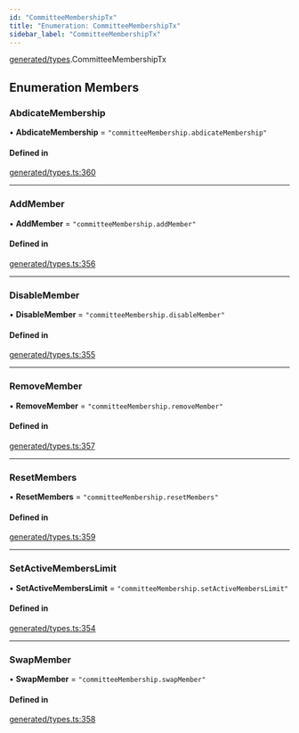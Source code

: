 ```yaml
---
id: "CommitteeMembershipTx"
title: "Enumeration: CommitteeMembershipTx"
sidebar_label: "CommitteeMembershipTx"
---
```


[generated/types](../../../../modules/Generated/Types/Types.md).CommitteeMembershipTx

## Enumeration Members

### AbdicateMembership

• **AbdicateMembership** = ``"committeeMembership.abdicateMembership"``

#### Defined in

[generated/types.ts:360](https://github.com/PolymeshAssociation/polymesh-sdk/blob/3cc570ade/src/generated/types.ts#L360)

___

### AddMember

• **AddMember** = ``"committeeMembership.addMember"``

#### Defined in

[generated/types.ts:356](https://github.com/PolymeshAssociation/polymesh-sdk/blob/3cc570ade/src/generated/types.ts#L356)

___

### DisableMember

• **DisableMember** = ``"committeeMembership.disableMember"``

#### Defined in

[generated/types.ts:355](https://github.com/PolymeshAssociation/polymesh-sdk/blob/3cc570ade/src/generated/types.ts#L355)

___

### RemoveMember

• **RemoveMember** = ``"committeeMembership.removeMember"``

#### Defined in

[generated/types.ts:357](https://github.com/PolymeshAssociation/polymesh-sdk/blob/3cc570ade/src/generated/types.ts#L357)

___

### ResetMembers

• **ResetMembers** = ``"committeeMembership.resetMembers"``

#### Defined in

[generated/types.ts:359](https://github.com/PolymeshAssociation/polymesh-sdk/blob/3cc570ade/src/generated/types.ts#L359)

___

### SetActiveMembersLimit

• **SetActiveMembersLimit** = ``"committeeMembership.setActiveMembersLimit"``

#### Defined in

[generated/types.ts:354](https://github.com/PolymeshAssociation/polymesh-sdk/blob/3cc570ade/src/generated/types.ts#L354)

___

### SwapMember

• **SwapMember** = ``"committeeMembership.swapMember"``

#### Defined in

[generated/types.ts:358](https://github.com/PolymeshAssociation/polymesh-sdk/blob/3cc570ade/src/generated/types.ts#L358)
